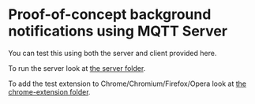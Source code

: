 # Proof-of-concept background notifications using MQTT Server

You can test this using both the server and client provided here.

To run the server look at [the server folder](server/).

To add the test extension to Chrome/Chromium/Firefox/Opera look at [the chrome-extension folder](chrome-extension/).
